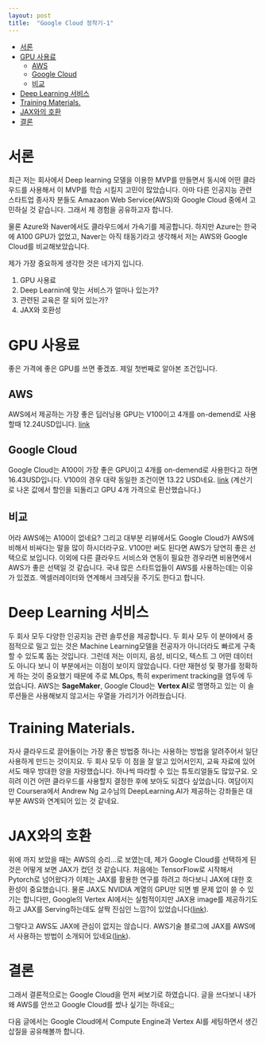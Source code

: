 ```yaml
---
layout: post
title:  "Google Cloud 정착기-1"
---
```

- [서론](#서론)
- [GPU 사용료](#gpu-사용료)
  - [AWS](#aws)
  - [Google Cloud](#google-cloud)
  - [비교](#비교)
- [Deep Learning 서비스](#deep-learning-서비스)
- [Training Materials.](#training-materials)
- [JAX와의 호환](#jax와의-호환)
- [결론](#결론)


# 서론
최근 저는 회사에서 Deep learning 모델을 이용한 MVP를 만들면서 동시에 어떤 클라우드를 사용해서 이 MVP를 학습 시킬지 고민이 많았습니다. 아마 다른 인공지능 관련 스타트업 종사자 분들도 Amazaon Web Service(AWS)와 Google Cloud 중에서 고민하실 것 같습니다. 그래서 제 경험을 공유하고자 합니다.

물론 Azure와 Naver에서도 클라우드에서 가속기를 제공합니다. 하지만 Azure는 한국에 A100 GPU가 없었고, Naver는 아직 태동기라고 생각해서 저는 AWS와 Google Cloud를 비교해보았습니다.

제가 가장 중요하게 생각한 것은 네가지 입니다.
1. GPU 사용료
2. Deep Learnin에 맞는 서비스가 얼마나 있는가?
3. 관련된 교육은 잘 되어 있는가?
4. JAX와 호환성

# GPU 사용료
좋은 가격에 좋은 GPU를 쓰면 좋겠죠. 제일 첫번째로 알아본 조건입니다.

## AWS
AWS에서 제공하는 가장 좋은 딥러닝용 GPU는 V100이고 4개를 on-demend로 사용할때 12.24USD입니다. [link](https://aws.amazon.com/ko/ec2/instance-types/p3/)

## Google Cloud
Google Cloud는 A100이 가장 좋은 GPU이고 4개를 on-demend로 사용한다고 하면 16.43USD입니다. V100의 경우 대략 동일한 조건이면 13.22 USD네요. [link](https://cloud.google.com/products/calculator/#id=75c81209-52af-4421-aac0-c753dd258bb4) (계산기로 나온 값에서 할인을 되돌리고 GPU 4개 가격으로 환산했습니다.)

## 비교
어라 AWS에는 A100이 없네요? 그리고 대부분 리뷰에서도 Google Cloud가 AWS에 비해서 비싸다는 말을 많이 하시더라구요. V100만 써도 된다면 AWS가 당연히 좋은 선택으로 보입니다. 이외에 다른 클라우드 서비스와 연동이 필요한 경우라면 비용면에서 AWS가 좋은 선택일 것 같습니다. 국내 많은 스타트업들이 AWS를 사용하는데는 이유가 있겠죠. 엑셀러레이터와 연계해서 크레딧을 주기도 한다고 합니다.

# Deep Learning 서비스
두 회사 모두 다양한 인공지능 관련 솔루션을 제공합니다. 두 회사 모두 이 분야에서 중점적으로 밀고 있는 것은 Machine Learning모델을 전공자가 아니더라도 빠르게 구축할 수 있도록 돕는 것입니다. 그런데 저는 이미지, 음성, 비디오, 텍스트 그 어떤 데이터도 아니다 보니 이 부분에서는 이점이 보이지 않았습니다. 다만 재현성 및 평가를 정확하게 하는 것이 중요했기 때문에 주로 MLOps, 특히 experiment tracking을 염두에 두었습니다. AWS는 **SageMaker**, Google Cloud는 **Vertex AI**로 명명하고 있는 이 솔루션들은 사용해보지 않고서는 우열을 가리기가 어려웠습니다.

# Training Materials.
자사 클라우드로 끌어들이는 가장 좋은 방법중 하나는 사용하는 방법을 알려주어서 일단 사용하게 만드는 것이지요. 두 회사 모두 이 점을 잘 알고 있어서인지, 교육 자료에 있어서도 매우 방대한 양을 자랑했습니다. 하나씩 따라할 수 있는 튜토리얼들도 많았구요. 오히려 이건 어떤 클라우드를 사용할지 결정한 후에 보아도 되겠다 싶었습니다.
여담이지만 Coursera에서 Andrew Ng 교수님의 DeepLearning.AI가 제공하는 강좌들은 대부분 AWS와 연계되어 있는 것 같네요.

# JAX와의 호환
위에 까지 보았을 때는 AWS의 승리...로 보였는데, 제가 Google Cloud를 선택하게 된 것은 어떻게 보면 JAX가 컸던 것 같습니다. 처음에는 TensorFlow로 시작해서 Pytorch로 넘어왔다가 이제는 JAX를 활용한 연구를 하려고 하다보니 JAX에 대한 호환성이 중요했습니다.
물론 JAX도 NVIDIA 계열의 GPU만 되면 별 문제 없이 쓸 수 있기는 합니다만, Google의 Vertex AI에서는 실험적이지만 JAX용 image를 제공하기도 하고 JAX를 Serving하는데도 살짝 진심인 느낌?이 있었습니다([link](https://cloud.google.com/tpu/docs/run-calculation-jax)).

그렇다고 AWS도 JAX에 관심이 없지는 않습니다. AWS기술 블로그에 JAX를 AWS에서 사용하는 방법이 소개되어 있네요([link](https://aws.amazon.com/ko/blogs/machine-learning/training-and-deploying-deep-learning-models-using-jax-with-amazon-sagemaker/)).

# 결론
그래서 결론적으로는 Google Cloud을 먼저 써보기로 하였습니다. 글을 쓰다보니 내가 왜 AWS를 안쓰고 Google Cloud를 썼나 싶기는 하네요;; 

다음 글에서는 Google Cloud에서 Compute Engine과 Vertex AI를 세팅하면서 생긴 삽질을 공유해볼까 합니다.
